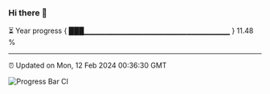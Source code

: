 ### Hi there 👋

⏳ Year progress { ███▁▁▁▁▁▁▁▁▁▁▁▁▁▁▁▁▁▁▁▁▁▁▁▁▁▁▁ } 11.48 %

---

⏰ Updated on Mon, 12 Feb 2024 00:36:30 GMT

![Progress Bar CI](https://github.com/Shyam-Makwana/GitHub-Actions-Demo/workflows/Progress%20Bar%20CI/badge.svg)
